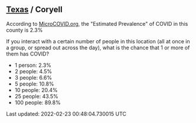 
## [Texas](/united-states/texas) / Coryell

According to [MicroCOVID.org](http://microcovid.org),
the "Estimated Prevalence" of COVID in this county is 2.3%

If you interact with a certain number of people in this location
(all at once in a group, or spread out across the day), what is the chance that
1 or more of them has COVID?

- 1 person: 2.3%
- 2 people: 4.5%
- 3 people: 6.6%
- 5 people: 10.8%
- 10 people: 20.4%
- 25 people: 43.5%
- 100 people: 89.8%

Last updated: 2022-02-23 00:48:04.730015 UTC
